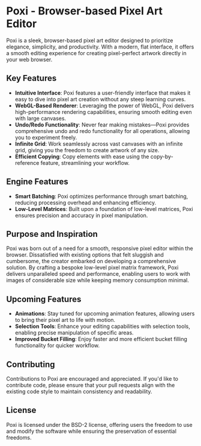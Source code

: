 # Poxi - Browser-based Pixel Art Editor

Poxi is a sleek, browser-based pixel art editor designed to prioritize elegance, simplicity, and productivity. With a modern, flat interface, it offers a smooth editing experience for creating pixel-perfect artwork directly in your web browser.

## Key Features

- **Intuitive Interface**: Poxi features a user-friendly interface that makes it easy to dive into pixel art creation without any steep learning curves.
- **WebGL-Based Renderer**: Leveraging the power of WebGL, Poxi delivers high-performance rendering capabilities, ensuring smooth editing even with large canvases.
- **Undo/Redo Functionality**: Never fear making mistakes—Poxi provides comprehensive undo and redo functionality for all operations, allowing you to experiment freely.
- **Infinite Grid**: Work seamlessly across vast canvases with an infinite grid, giving you the freedom to create artwork of any size.
- **Efficient Copying**: Copy elements with ease using the copy-by-reference feature, streamlining your workflow.

## Engine Features

- **Smart Batching**: Poxi optimizes performance through smart batching, reducing processing overhead and enhancing efficiency.
- **Low-Level Matrices**: Built upon a foundation of low-level matrices, Poxi ensures precision and accuracy in pixel manipulation.

## Purpose and Inspiration

Poxi was born out of a need for a smooth, responsive pixel editor within the browser. Dissatisfied with existing options that felt sluggish and cumbersome, the creator embarked on developing a comprehensive solution. By crafting a bespoke low-level pixel matrix framework, Poxi delivers unparalleled speed and performance, enabling users to work with images of considerable size while keeping memory consumption minimal.

## Upcoming Features

- **Animations**: Stay tuned for upcoming animation features, allowing users to bring their pixel art to life with motion.
- **Selection Tools**: Enhance your editing capabilities with selection tools, enabling precise manipulation of specific areas.
- **Improved Bucket Filling**: Enjoy faster and more efficient bucket filling functionality for quicker workflow.

## Contributing

Contributions to Poxi are encouraged and appreciated. If you'd like to contribute code, please ensure that your pull requests align with the existing code style to maintain consistency and readability.

## License

Poxi is licensed under the BSD-2 license, offering users the freedom to use and modify the software while ensuring the preservation of essential freedoms.
